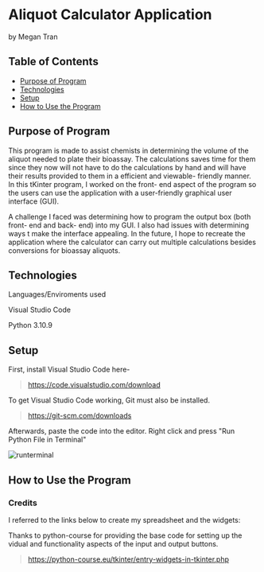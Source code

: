 # Aliquot Calculator Application

by Megan Tran
## Table of Contents
* [Purpose of Program](#Purpose-of-program)
* [Technologies](#technologies)
* [Setup](#setup)
* [How to Use the Program](#How-to-Use-the-Program)

## Purpose of Program

This program is made to assist chemists in determining the volume of the aliquot needed to plate their bioassay. The calculations saves time for them since they now will not have to do the calculations by hand and will have their results provided to them in a efficient and viewable- friendly manner. In this tKinter program, I worked on the front- end aspect of the program so the users can use the application with a user-friendly graphical user interface (GUI).

A challenge I faced was determining how to program the output box (both front- end and back- end) into my GUI. I also had issues with determining ways t make the interface appealing. In the future, I hope to recreate the application where the calculator can carry out multiple calculations besides conversions for bioassay aliquots. 

## Technologies

Languages/Enviroments used

Visual Studio Code

Python 3.10.9

## Setup

First, install Visual Studio Code here-

> https://code.visualstudio.com/download

To get Visual Studio Code working, Git must also be installed.

> https://git-scm.com/downloads

Afterwards, paste the code into the editor. Right click and press "Run Python File in Terminal"

![runterminal](https://user-images.githubusercontent.com/68253811/236004879-9cd0f52a-210a-4b70-bc52-915420b67f09.gif)

## How to Use the Program


### Credits
I referred to the links below to create my spreadsheet and the widgets:

Thanks to python-course for providing the base code for setting up the vidual and functionality aspects of the input and output buttons.
> https://python-course.eu/tkinter/entry-widgets-in-tkinter.php




